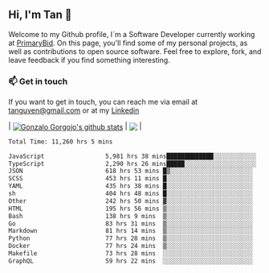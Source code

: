 ## Hi, I'm Tan 👋

Welcome to my Github profile, I´m a Software Developer currently working at [PrimaryBid](https://primarybid.com/). On this page, you'll find some of my personal projects, as well as contributions to open source software. Feel free to explore, fork, and leave feedback if you find something interesting.

### 📫 Get in touch

If you want to get in touch, you can reach me via email at [tanguven@gmail.com](mailto:tanguven@gmail.com) or at my [Linkedin](https://www.linkedin.com/in/tanguven/)

| <a href="https://github.com/tnguven"><img align="center" src="https://github-readme-stats.vercel.app/api?username=tnguven&show_icons=true&include_all_commits=true&theme=gotham&hide_border=true" alt="Gonzalo Gorgojo's github stats" /></a> | <a href="https://github.com/tnguven"><img align="center" src="https://github-readme-stats.vercel.app/api/top-langs/?username=tnguven&layout=compact&theme=gotham&hide_border=true" /></a> |

<!--START_SECTION:waka-->

```txt
Total Time: 11,260 hrs 5 mins

JavaScript                 5,981 hrs 38 mins█████████████░░░░░░░░░░░░   52.00 %
TypeScript                 2,290 hrs 26 mins█████░░░░░░░░░░░░░░░░░░░░   19.91 %
JSON                       618 hrs 53 mins █▒░░░░░░░░░░░░░░░░░░░░░░░   05.38 %
SCSS                       453 hrs 11 mins █░░░░░░░░░░░░░░░░░░░░░░░░   03.94 %
YAML                       435 hrs 38 mins █░░░░░░░░░░░░░░░░░░░░░░░░   03.79 %
sh                         404 hrs 48 mins █░░░░░░░░░░░░░░░░░░░░░░░░   03.52 %
Other                      242 hrs 50 mins ▓░░░░░░░░░░░░░░░░░░░░░░░░   02.11 %
HTML                       195 hrs 56 mins ▒░░░░░░░░░░░░░░░░░░░░░░░░   01.70 %
Bash                       138 hrs 9 mins  ▒░░░░░░░░░░░░░░░░░░░░░░░░   01.20 %
Go                         83 hrs 31 mins  ▒░░░░░░░░░░░░░░░░░░░░░░░░   00.73 %
Markdown                   81 hrs 14 mins  ▒░░░░░░░░░░░░░░░░░░░░░░░░   00.71 %
Python                     77 hrs 28 mins  ▒░░░░░░░░░░░░░░░░░░░░░░░░   00.67 %
Docker                     77 hrs 24 mins  ▒░░░░░░░░░░░░░░░░░░░░░░░░   00.67 %
Makefile                   73 hrs 28 mins  ░░░░░░░░░░░░░░░░░░░░░░░░░   00.64 %
GraphQL                    59 hrs 22 mins  ░░░░░░░░░░░░░░░░░░░░░░░░░   00.52 %
```

<!--END_SECTION:waka-->
